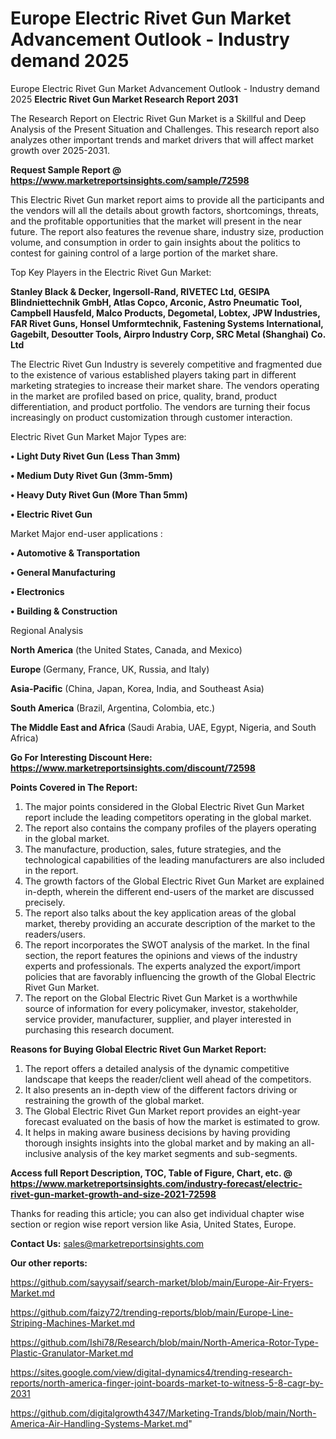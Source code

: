 # Europe Electric Rivet Gun Market Advancement Outlook - Industry demand 2025
Europe Electric Rivet Gun Market Advancement Outlook - Industry demand 2025
<strong>Electric Rivet Gun Market Research Report 2031</strong>

The Research Report on Electric Rivet Gun Market is a Skillful and Deep Analysis of the Present Situation and Challenges. This research report also analyzes other important trends and market drivers that will affect market growth over 2025-2031.

<strong>Request Sample Report @ <a href=https://www.marketreportsinsights.com/sample/72598>https://www.marketreportsinsights.com/sample/72598</a></strong>

This Electric Rivet Gun market report aims to provide all the participants and the vendors will all the details about growth factors, shortcomings, threats, and the profitable opportunities that the market will present in the near future. The report also features the revenue share, industry size, production volume, and consumption in order to gain insights about the politics to contest for gaining control of a large portion of the market share.

Top Key Players in the Electric Rivet Gun Market:

<strong>Stanley Black & Decker, Ingersoll-Rand, RIVETEC Ltd, GESIPA Blindniettechnik GmbH, Atlas Copco, Arconic, Astro Pneumatic Tool, Campbell Hausfeld, Malco Products, Degometal, Lobtex, JPW Industries, FAR Rivet Guns, Honsel Umformtechnik, Fastening Systems International, Gagebilt, Desoutter Tools, Airpro Industry Corp, SRC Metal (Shanghai) Co. Ltd</strong>

The Electric Rivet Gun Industry is severely competitive and fragmented due to the existence of various established players taking part in different marketing strategies to increase their market share. The vendors operating in the market are profiled based on price, quality, brand, product differentiation, and product portfolio. The vendors are turning their focus increasingly on product customization through customer interaction.

Electric Rivet Gun Market Major Types are:

<strong>• Light Duty Rivet Gun (Less Than 3mm)

• Medium Duty Rivet Gun (3mm-5mm)

• Heavy Duty Rivet Gun (More Than 5mm)

• Electric Rivet Gun</strong>

Market Major end-user applications :

<strong>• Automotive & Transportation

• General Manufacturing

• Electronics

• Building & Construction</strong>

Regional Analysis

</u><strong><b>North America</b></strong> (the United States, Canada, and Mexico)

<strong><b>Europe </b></strong>(Germany, France, UK, Russia, and Italy)

<strong><b>Asia-Pacific</b></strong> (China, Japan, Korea, India, and Southeast Asia)

<strong><b>South America</b></strong> (Brazil, Argentina, Colombia, etc.)

<strong><b>The Middle East and Africa</b></strong> (Saudi Arabia, UAE, Egypt, Nigeria, and South Africa)

<strong>Go For Interesting Discount Here: <a href=https://www.marketreportsinsights.com/discount/72598>https://www.marketreportsinsights.com/discount/72598</a></strong>

<strong>Points Covered in The Report:</strong>
<ol>
  <li>The major points considered in the Global Electric Rivet Gun Market report include the leading competitors operating in the global market.</li>
  <li>The report also contains the company profiles of the players operating in the global market.</li>
  <li>The manufacture, production, sales, future strategies, and the technological capabilities of the leading manufacturers are also included in the report.</li>
  <li>The growth factors of the Global Electric Rivet Gun Market are explained in-depth, wherein the different end-users of the market are discussed precisely.</li>
  <li>The report also talks about the key application areas of the global market, thereby providing an accurate description of the market to the readers/users.</li>
  <li>The report incorporates the SWOT analysis of the market. In the final section, the report features the opinions and views of the industry experts and professionals. The experts analyzed the export/import policies that are favorably influencing the growth of the Global Electric Rivet Gun Market.</li>
  <li>The report on the Global Electric Rivet Gun Market is a worthwhile source of information for every policymaker, investor, stakeholder, service provider, manufacturer, supplier, and player interested in purchasing this research document.</li>
</ol>
<strong>Reasons for Buying Global Electric Rivet Gun Market Report:</strong>

<ol>
  <li>The report offers a detailed analysis of the dynamic competitive landscape that keeps the reader/client well ahead of the competitors.</li>
  <li>It also presents an in-depth view of the different factors driving or restraining the growth of the global market.</li>
  <li>The Global Electric Rivet Gun Market report provides an eight-year forecast evaluated on the basis of how the market is estimated to grow.</li>
  <li>It helps in making aware business decisions by having providing thorough insights insights into the global market and by making an all-inclusive analysis of the key market segments and sub-segments.</li>
</ol>
<strong>Access full Report Description, TOC, Table of Figure, Chart, etc. @ <a href=https://www.marketreportsinsights.com/industry-forecast/electric-rivet-gun-market-growth-and-size-2021-72598>https://www.marketreportsinsights.com/industry-forecast/electric-rivet-gun-market-growth-and-size-2021-72598</a></strong>


Thanks for reading this article; you can also get individual chapter wise section or region wise report version like Asia, United States, Europe.

<strong>Contact Us:</strong>
sales@marketreportsinsights.com

<strong>Our other reports:</strong>

<a href=https://github.com/sayysaif/search-market/blob/main/Europe-Air-Fryers-Market.md>https://github.com/sayysaif/search-market/blob/main/Europe-Air-Fryers-Market.md</a>

<a href=https://github.com/faizy72/trending-reports/blob/main/Europe-Line-Striping-Machines-Market.md>https://github.com/faizy72/trending-reports/blob/main/Europe-Line-Striping-Machines-Market.md</a>

<a href=https://github.com/Ishi78/Research/blob/main/North-America-Rotor-Type-Plastic-Granulator-Market.md>https://github.com/Ishi78/Research/blob/main/North-America-Rotor-Type-Plastic-Granulator-Market.md</a>

<a href=https://sites.google.com/view/digital-dynamics4/trending-research-reports/north-america-finger-joint-boards-market-to-witness-5-8-cagr-by-2031>https://sites.google.com/view/digital-dynamics4/trending-research-reports/north-america-finger-joint-boards-market-to-witness-5-8-cagr-by-2031</a>

<a href=https://github.com/digitalgrowth4347/Marketing-Trands/blob/main/North-America-Air-Handling-Systems-Market.md>https://github.com/digitalgrowth4347/Marketing-Trands/blob/main/North-America-Air-Handling-Systems-Market.md</a>"
